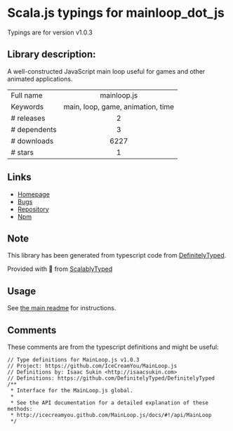 
# Scala.js typings for mainloop_dot_js

Typings are for version v1.0.3

## Library description:
A well-constructed JavaScript main loop useful for games and other animated applications.

|                    |                 |
| ------------------ | :-------------: |
| Full name          | mainloop.js |
| Keywords           | main, loop, game, animation, time |
| # releases         | 2 |
| # dependents       | 3 |
| # downloads        | 6227 |
| # stars            | 1 |

## Links
- [Homepage](https://github.com/IceCreamYou/MainLoop.js)
- [Bugs](https://github.com/IceCreamYou/MainLoop.js/issues)
- [Repository](https://github.com/IceCreamYou/MainLoop.js)
- [Npm](https://www.npmjs.com/package/mainloop.js)
    


## Note
This library has been generated from typescript code from [DefinitelyTyped](https://definitelytyped.org).

Provided with :purple_heart: from [ScalablyTyped](https://github.com/oyvindberg/ScalablyTyped)

## Usage
See [the main readme](../../readme.md) for instructions.

## Comments

These comments are from the typescript definitions and might be useful:
```
// Type definitions for MainLoop.js v1.0.3
// Project: https://github.com/IceCreamYou/MainLoop.js
// Definitions by: Isaac Sukin <http://isaacsukin.com>
// Definitions: https://github.com/DefinitelyTyped/DefinitelyTyped
/**
 * Interface for the MainLoop.js global.
 *
 * See the API documentation for a detailed explanation of these methods:
 * http://icecreamyou.github.com/MainLoop.js/docs/#!/api/MainLoop
 */

```

